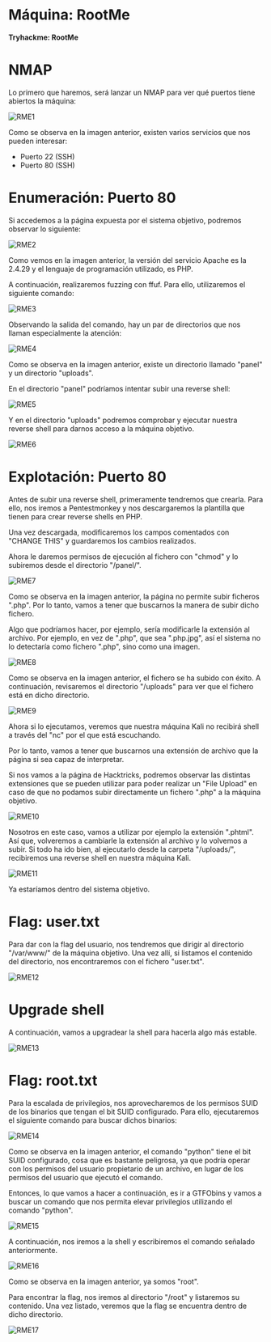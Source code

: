 # Máquina: RootMe

**Tryhackme: RootMe**

# NMAP

Lo primero que haremos, será lanzar un NMAP para ver qué puertos tiene abiertos la máquina:

![RME1]()

Como se observa en la imagen anterior, existen varios servicios que nos pueden interesar:

- Puerto 22 (SSH)
- Puerto 80 (SSH)

# Enumeración: Puerto 80

Si accedemos a la página expuesta por el sistema objetivo, podremos observar lo siguiente:

![RME2]()

Como vemos en la imagen anterior, la versión del servicio Apache es la 2.4.29 y el lenguaje de programación utilizado, es PHP.

A continuación, realizaremos fuzzing con ffuf. Para ello, utilizaremos el siguiente comando:

![RME3]()

Observando la salida del comando, hay un par de directorios que nos llaman especialmente la atención:

![RME4]()

Como se observa en la imagen anterior, existe un directorio llamado "panel" y un directorio "uploads".

En el directorio "panel" podríamos intentar subir una reverse shell:

![RME5]()

Y en el directorio "uploads" podremos comprobar y ejecutar nuestra reverse shell para darnos acceso a la máquina objetivo.

![RME6]()

# Explotación: Puerto 80

Antes de subir una reverse shell, primeramente tendremos que crearla. Para ello, nos iremos a Pentestmonkey y nos descargaremos la plantilla que tienen para crear reverse shells en PHP.

Una vez descargada, modificaremos los campos comentados con "CHANGE THIS" y guardaremos los cambios realizados.

Ahora le daremos permisos de ejecución al fichero con "chmod" y lo subiremos desde el directorio "/panel/".

![RME7]()

Como se observa en la imagen anterior, la página no permite subir ficheros ".php". Por lo tanto, vamos a tener que buscarnos la manera de subir dicho fichero.

Algo que podríamos hacer, por ejemplo, sería modificarle la extensión al archivo. Por ejemplo, en vez de ".php", que sea ".php.jpg", así el sistema no lo detectaría como fichero ".php", sino como una imagen.

![RME8]()

Como se observa en la imagen anterior, el fichero se ha subido con éxito. A continuación, revisaremos el directorio "/uploads" para ver que el fichero está en dicho directorio.

![RME9]()

Ahora si lo ejecutamos, veremos que nuestra máquina Kali no recibirá shell a través del "nc" por el que está escuchando.

Por lo tanto, vamos a tener que buscarnos una extensión de archivo que la página si sea capaz de interpretar.

Si nos vamos a la página de Hacktricks, podremos observar las distintas extensiones que se pueden utilizar para poder realizar un "File Upload" en caso de que no podamos subir directamente un fichero ".php" a la máquina objetivo.

![RME10]()

Nosotros en este caso, vamos a utilizar por ejemplo la extensión ".phtml". Así que, volveremos a cambiarle la extensión al archivo y lo volvemos a subir. Si todo ha ido bien, al ejecutarlo desde la carpeta "/uploads/", recibiremos una reverse shell en nuestra máquina Kali.

![RME11]()

Ya estaríamos dentro del sistema objetivo.

# Flag: user.txt

Para dar con la flag del usuario, nos tendremos que dirigir al directorio "/var/www/" de la máquina objetivo. Una vez allí, si listamos el contenido del directorio, nos encontraremos con el fichero "user.txt".

![RME12]()

# Upgrade shell

A continuación, vamos a upgradear la shell para hacerla algo más estable.

![RME13]()

# Flag: root.txt

Para la escalada de privilegios, nos aprovecharemos de los permisos SUID de los binarios que tengan el bit SUID configurado. Para ello, ejecutaremos el siguiente comando para buscar dichos binarios:

![RME14]()

Como se observa en la imagen anterior, el comando "python" tiene el bit SUID configurado, cosa que es bastante peligrosa, ya que podría operar con los permisos del usuario propietario de un archivo, en lugar de los permisos del usuario que ejecutó el comando.

Entonces, lo que vamos a hacer a continuación, es ir a GTFObins y vamos a buscar un comando que nos permita elevar privilegios utilizando el comando "python".

![RME15]()

A continuación, nos iremos a la shell y escribiremos el comando señalado anteriormente.

![RME16]()

Como se observa en la imagen anterior, ya somos "root".

Para encontrar la flag, nos iremos al directorio "/root" y listaremos su contenido. Una vez listado, veremos que la flag se encuentra dentro de dicho directorio.

![RME17]()
